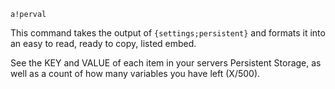 `a!perval`

This command takes the output of `{settings;persistent}` and formats it into an easy to read, ready to copy, listed embed.

See the KEY and VALUE of each item in your servers Persistent Storage, as well as a count of how many variables you have left (X/500).
